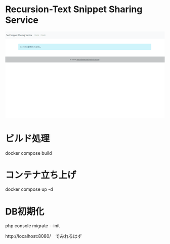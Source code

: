# Recursion-Text Snippet Sharing Service

![service-image](https://github.com/Karukan0814/Recursion-TextSnippetSharingService/blob/main/assets/TextSnippetServiceDemo.gif)


# ビルド処理
docker compose build

# コンテナ立ち上げ
docker compose up -d


# DB初期化
php console migrate --init


http://localhost:8080/　でみれるはず
